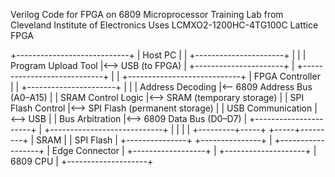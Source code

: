 Verilog Code for FPGA on 6809 Microprocessor Training Lab from Cleveland Institute of Electronics
Uses LCMXO2-1200HC-4TG100C Lattice FPGA

+----------------------------+
|        Host PC             |
|  +----------------------+  |
|  | Program Upload Tool   |<--> USB (to FPGA)
|  +----------------------+  |
+----------------------------+
          |
          |
+----------------------------+
|        FPGA Controller     |
|  +----------------------+  |
|  | Address Decoding       |<-- 6809 Address Bus (A0–A15)
|  | SRAM Control Logic     |<--> SRAM (temporary storage)
|  | SPI Flash Control      |<--> SPI Flash (permanent storage)
|  | USB Communication      |<--> USB
|  | Bus Arbitration        |<--> 6809 Data Bus (D0–D7)
|  +----------------------+  |
+----------------------------+
          |               |
          |               |
+---------+-----+   +-----+---------+
|       SRAM    |   |     SPI Flash |
+---------------+   +---------------+
          |
  +------------------+
  | Edge Connector   |
  +------------------+
          |
+--------------------+
|    6809 CPU        |
+--------------------+

